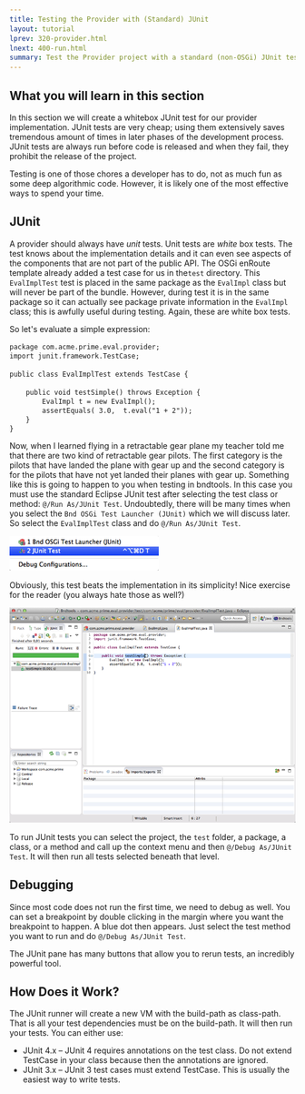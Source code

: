 ```yaml
---
title: Testing the Provider with (Standard) JUnit
layout: tutorial
lprev: 320-provider.html
lnext: 400-run.html
summary: Test the Provider project with a standard (non-OSGi) JUnit test
---
```


## What you will learn in this section

In this section we will create a whitebox JUnit test for our provider implementation. JUnit tests are very cheap; using them extensively saves tremendous amount of times in later phases of the development process. JUnit tests are always run before code is released and when they fail, they prohibit the release of the project.

Testing is one of those chores a developer has to do, not as much fun as some deep algorithmic code. However, it is likely one of the most effective ways to spend your time.

## JUnit

A provider should always have *unit* tests. Unit tests are *white* box tests. The test knows about the implementation details and it can even see aspects of the components that are not part of the public API. The OSGi enRoute template already added a test case for us in the`test` directory. This `EvalImplTest` test is placed in the same package as the `EvalImpl` class but will never be part of the bundle. However, during test it is in the same package so it can actually see package private information in the `EvalImpl` class; this is awfully useful during testing. Again, these are white box tests.

So let's evaluate a simple expression:

	package com.acme.prime.eval.provider;
	import junit.framework.TestCase;
	
	public class EvalImplTest extends TestCase {
	
		public void testSimple() throws Exception {
			EvalImpl t = new EvalImpl();
			assertEquals( 3.0,  t.eval("1 + 2"));
		}
	}

Now, when I learned flying in a retractable gear plane my teacher told me that there are two kind of retractable gear pilots. The first category is the pilots that have landed the plane with gear up and the second category is for the pilots that have not yet landed their planes with gear up. Something like this is going to happen to you when testing in bndtools. In this case you must use the standard Eclipse JUnit test after selecting the test class or method: `@/Run As/JUnit Test`. Undoubtedly, there will be many times when you select the `Bnd OSGi Test Launcher (JUnit)` which we will discuss later. So select the `EvalImplTest` class and do `@/Run As/JUnit Test`.

![JUnit](/img/tutorial_base/junit-0.png)

Obviously, this test beats the implementation in its simplicity! Nice exercise for the reader (you always hate those as well?) 

![JUnit](/img/tutorial_base/junit-1.png)

To run JUnit tests you can select the project, the `test` folder, a package, a class, or a method and call up the context menu and then `@/Debug As/JUnit Test`. It will then run all tests selected beneath that level.

## Debugging

Since most code does not run the first time, we need to debug as well. You can set a breakpoint by double clicking in the margin where you want the breakpoint to happen. A blue dot then appears. Just select the test method you want to run and do `@/Debug As/JUnit Test`.

The JUnit pane has many buttons that allow you to rerun tests, an incredibly powerful tool.

## How Does it Work?

The JUnit runner will create a new VM with the build-path as class-path. That is all your test dependencies must be on the build-path. It will then run your tests. You can either use:

* JUnit 4.x – JUnit 4 requires annotations on the test class. Do not extend TestCase in your class because then the annotations are ignored.
* JUnit 3.x – JUnit 3 test cases must extend TestCase. This is usually the easiest way to write tests.


